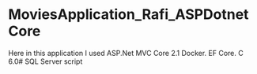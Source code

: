# MoviesApplication_Rafi_ASPDotnetCore
Here in this application I used 
ASP.Net MVC Core 2.1
Docker.
EF Core.
C 6.0#
SQL Server script
